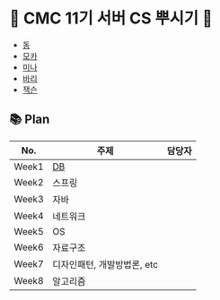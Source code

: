 # 🌳 CMC 11기 서버 CS 뿌시기 🌳

- [동](https://github.com/ruthetum)
- [모카](https://github.com/jemlog)
- [미나](https://github.com/minaamim)
- [바리](https://github.com/suyeoniii)
- [잭슨](https://github.com/JunHo-YH)

## 📚 Plan
|No.|주제|담당자|
|------|---|---|
|Week1|[DB](./db)||
|Week2|스프링||
|Week3|자바||
|Week4|네트워크||
|Week5|OS||
|Week6|자료구조||
|Week7|디자인패턴, 개발방법론, etc||
|Week8|알고리즘||
